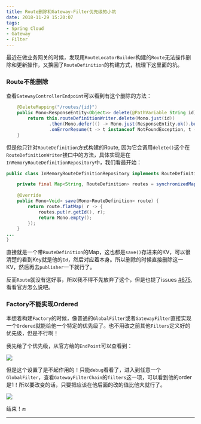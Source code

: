 ```yaml
---
title: Route删除和Gateway-Filter优先级的小坑
date: 2018-11-29 15:20:07
tags:
- Spring Cloud
- Gateway
- Filter
---
```


最近在做业务网关的时候，发现用`RouteLocatorBuilder`构建的`Route`无法操作删除和更新操作，又换回了`RouteDefinition`的构建方式，梳理下这里面的坑。

### Route不能删除

查看`GatewayControllerEndpoint`可以看到有这个删除的方法：

```java
	@DeleteMapping("/routes/{id}")
	public Mono<ResponseEntity<Object>> delete(@PathVariable String id) {
		return this.routeDefinitionWriter.delete(Mono.just(id))
				.then(Mono.defer(() -> Mono.just(ResponseEntity.ok().build())))
				.onErrorResume(t -> t instanceof NotFoundException, t -> Mono.just(ResponseEntity.notFound().build()));
	}
```

但是他只针对`RouteDefinition`方式构建的Route, 因为它会调用`delete()`这个在`RouteDefinitionWriter`接口中的方法，具体实现是在`InMemoryRouteDefinitionRepository`中，我们看最开始：

```java
public class InMemoryRouteDefinitionRepository implements RouteDefinitionRepository {

	private final Map<String, RouteDefinition> routes = synchronizedMap(new LinkedHashMap<String, RouteDefinition>());
    
    @Override
	public Mono<Void> save(Mono<RouteDefinition> route) {
		return route.flatMap( r -> {
			routes.put(r.getId(), r);
			return Mono.empty();
		});
	}
...
}
```

直接就是一个带`RouteDefinition`的Map，这也都是`save()`存进来的KV，可以很清楚的看到Key就是他的`Id`，然后对应着本身。所以删除的时候直接删除这一KV，然后再去`publisher`一下就行了。

反而`Route`就没有这好事，所以我不得不先放弃了这个，但是也提了issues [#675](https://github.com/spring-cloud/spring-cloud-gateway/issues/675), 看看官方怎么说吧。

### Factory不能实现Ordered

本想着构建`Factory`的时候，像普通的`GlobalFilter`或者`GatewayFilter`直接实现一个`Ordered`就能给他一个特定的优先级了。也不用改之前其他`Filters`定义好的优先级，但是不行啊！

我先给了个优先级，从官方给的`EndPoint`可以查看到：

![](https://ws1.sinaimg.cn/large/7074e5d2ly1fxozc8c4e5j20tg0ex78k.jpg)

但是这个设置了是不起作用的！只能`debug`看看了，进入到任意一个`GlobalFilter`，查看`GatewayFilterChain`的`filters`这一项，可以看到他的order是1！所以要改变的话，只要把应该在他后面的改的值比他大就行了。

![](https://ws1.sinaimg.cn/large/7074e5d2ly1fxozg99zabj20hs0dbq3t.jpg)

结束！🔚

------

